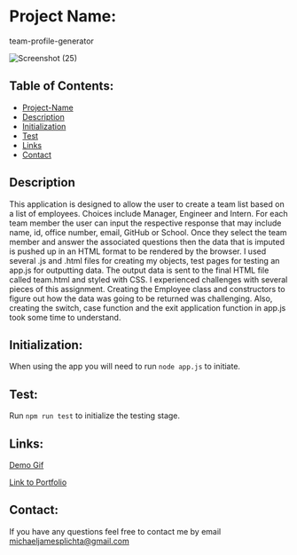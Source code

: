 # Project Name:
team-profile-generator

![Screenshot (25)](https://user-images.githubusercontent.com/58678985/75832961-d2a77200-5d74-11ea-927b-6f5bfea855ce.png)

## Table of Contents:

- [Project-Name](#Project-Name)
- [Description](#Description)
- [Initialization](#Initialization)
- [Test](#Test)
- [Links](#Links)
- [Contact](#Contact)

## Description
This application is designed to allow the user to create a team list based on a list of employees. Choices include Manager, Engineer and Intern.  For each team member the user can input the respective response that may include name, id, office number, email, GitHub or School. Once they select the team member and answer the associated questions then the data that is imputed is pushed up in an HTML format to be rendered by the browser. I used several .js and .html files for creating my objects, test pages for testing an app.js for outputting data. The output data is sent to the final HTML file called team.html and styled with CSS. 
I experienced challenges with several pieces of this assignment. Creating the Employee class and constructors to figure out how the data was going to be returned was challenging. Also, creating the switch, case function and the exit application function in app.js took some time to understand.

## Initialization:
When using the app you will need to run `node app.js` to initiate.

## Test:
Run `npm run test` to initialize the testing stage. 

## Links:

[Demo Gif](https://drive.google.com/file/d/1dSgKPxBtfiFD7rfWN_ya1g7YM1tByP3N/view)

[Link to Portfolio](https://mekaleka.github.io/professional-portfolio/)

## Contact:
If you have any questions feel free to contact me by email [michaeljamesplichta@gmail.com](michaeljamesplichta@gmail.com)
